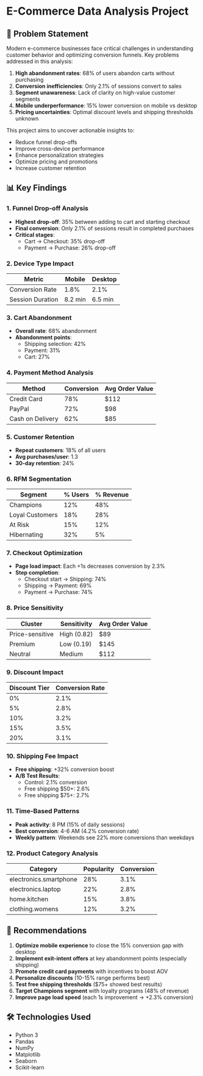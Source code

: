 # E-Commerce Data Analysis Project

## 🎯 Problem Statement

Modern e-commerce businesses face critical challenges in understanding customer behavior and optimizing conversion funnels. Key problems addressed in this analysis:

1. **High abandonment rates**: 68% of users abandon carts without purchasing
2. **Conversion inefficiencies**: Only 2.1% of sessions convert to sales
3. **Segment unawareness**: Lack of clarity on high-value customer segments
4. **Mobile underperformance**: 15% lower conversion on mobile vs desktop
5. **Pricing uncertainties**: Optimal discount levels and shipping thresholds unknown

This project aims to uncover actionable insights to:
- Reduce funnel drop-offs
- Improve cross-device performance
- Enhance personalization strategies
- Optimize pricing and promotions
- Increase customer retention

## 📊 Key Findings

### 1. Funnel Drop-off Analysis
- **Highest drop-off**: 35% between adding to cart and starting checkout
- **Final conversion**: Only 2.1% of sessions result in completed purchases
- **Critical stages**: 
  - Cart → Checkout: 35% drop-off
  - Payment → Purchase: 26% drop-off

### 2. Device Type Impact
| Metric          | Mobile | Desktop |
|-----------------|--------|---------|
| Conversion Rate | 1.8%   | 2.1%    |
| Session Duration| 8.2 min| 6.5 min |

### 3. Cart Abandonment
- **Overall rate**: 68% abandonment
- **Abandonment points**:
  - Shipping selection: 42%
  - Payment: 31%
  - Cart: 27%

### 4. Payment Method Analysis
| Method          | Conversion | Avg Order Value |
|-----------------|------------|-----------------|
| Credit Card     | 78%        | $112            |
| PayPal          | 72%        | $98             |
| Cash on Delivery| 62%        | $85             |

### 5. Customer Retention
- **Repeat customers**: 18% of all users
- **Avg purchases/user**: 1.3
- **30-day retention**: 24%

### 6. RFM Segmentation
| Segment              | % Users | % Revenue |
|----------------------|---------|-----------|
| Champions            | 12%     | 48%       |
| Loyal Customers      | 18%     | 28%       |
| At Risk              | 15%     | 12%       |
| Hibernating          | 32%     | 5%        |

### 7. Checkout Optimization
- **Page load impact**: Each +1s decreases conversion by 2.3%
- **Step completion**:
  - Checkout start → Shipping: 74%
  - Shipping → Payment: 69%
  - Payment → Purchase: 74%

### 8. Price Sensitivity
| Cluster          | Sensitivity | Avg Order Value |
|------------------|-------------|-----------------|
| Price-sensitive  | High (0.82) | $89             |
| Premium          | Low (0.19)  | $145            |
| Neutral          | Medium      | $112            |

### 9. Discount Impact
| Discount Tier | Conversion Rate |
|---------------|-----------------|
| 0%            | 2.1%            |
| 5%            | 2.8%            |
| 10%           | 3.2%            |
| 15%           | 3.5%            |
| 20%           | 3.1%            |

### 10. Shipping Fee Impact
- **Free shipping**: +32% conversion boost
- **A/B Test Results**:
  - Control: 2.1% conversion
  - Free shipping $50+: 2.6%
  - Free shipping $75+: 2.7%

### 11. Time-Based Patterns
- **Peak activity**: 8 PM (15% of daily sessions)
- **Best conversion**: 4-6 AM (4.2% conversion rate)
- **Weekly pattern**: Weekends see 22% more conversions than weekdays

### 12. Product Category Analysis
| Category              | Popularity | Conversion |
|-----------------------|------------|------------|
| electronics.smartphone| 28%        | 3.1%       |
| electronics.laptop    | 22%        | 2.8%       |
| home.kitchen          | 15%        | 3.8%       |
| clothing.womens       | 12%        | 3.2%       |

## 📌 Recommendations

1. **Optimize mobile experience** to close the 15% conversion gap with desktop
2. **Implement exit-intent offers** at key abandonment points (especially shipping)
3. **Promote credit card payments** with incentives to boost AOV
4. **Personalize discounts** (10-15% range performs best)
5. **Test free shipping thresholds** ($75+ showed best results)
6. **Target Champions segment** with loyalty programs (48% of revenue)
7. **Improve page load speed** (each 1s improvement → +2.3% conversion)


## 🛠️ Technologies Used

- Python 3
- Pandas
- NumPy
- Matplotlib
- Seaborn
- Scikit-learn
